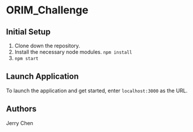 # ORIM_Challenge

## Initial Setup

1. Clone down the repository.
2. Install the necessary node modules. ```npm install```
3. ``` npm start ```

## Launch Application

To launch the application and get started, enter ```localhost:3000``` as the URL.


## Authors

Jerry Chen

